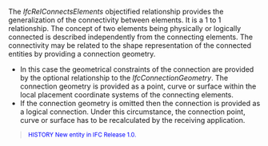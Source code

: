 The _IfcRelConnectsElements_ objectified relationship provides the generalization of the connectivity between elements. It is a 1 to 1 relationship. The concept of two elements being physically or logically connected is described independently from the connecting elements. The connectivity may be related to the shape representation of the connected entities by providing a connection geometry.

* In this case the geometrical constraints of the connection are provided by the optional relationship to the _IfcConnectionGeometry_. The connection geometry is provided as a point, curve or surface within the local placement coordinate systems of the connecting elements. 
* If the connection geometry is omitted then the connection is provided as a logical connection. Under this circumstance, the connection point, curve or surface has to be recalculated by the receiving application. 

> <small><font color="#0000FF">HISTORY New entity in IFC
        Release 1.0.</font></small>
>